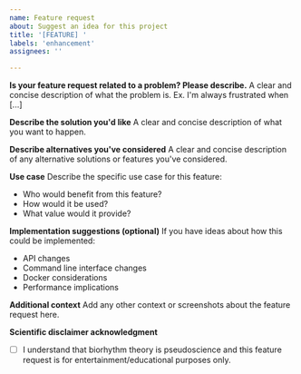 ```yaml
---
name: Feature request
about: Suggest an idea for this project
title: '[FEATURE] '
labels: 'enhancement'
assignees: ''

---
```


**Is your feature request related to a problem? Please describe.**
A clear and concise description of what the problem is. Ex. I'm always frustrated when [...]

**Describe the solution you'd like**
A clear and concise description of what you want to happen.

**Describe alternatives you've considered**
A clear and concise description of any alternative solutions or features you've considered.

**Use case**
Describe the specific use case for this feature:
- Who would benefit from this feature?
- How would it be used?
- What value would it provide?

**Implementation suggestions (optional)**
If you have ideas about how this could be implemented:
- API changes
- Command line interface changes
- Docker considerations
- Performance implications

**Additional context**
Add any other context or screenshots about the feature request here.

**Scientific disclaimer acknowledgment**
- [ ] I understand that biorhythm theory is pseudoscience and this feature request is for entertainment/educational purposes only.